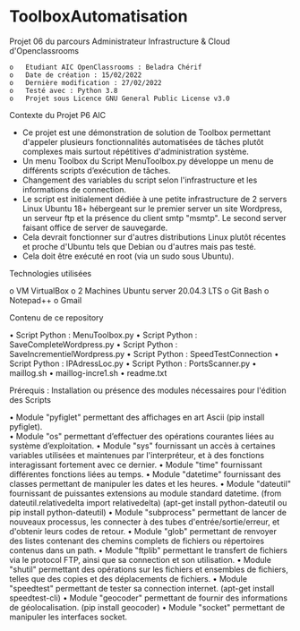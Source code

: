 # ToolboxAutomatisation

Projet 06 du parcours Administrateur Infrastructure & Cloud d'Openclassrooms

	o	Etudiant AIC OpenClassrooms : Beladra Chérif
	o	Date de création : 15/02/2022
	o	Dernière modification : 27/02/2022
	o	Testé avec : Python 3.8
	o	Projet sous Licence GNU General Public License v3.0


Contexte du Projet P6 AIC
  
 - Ce projet est une démonstration de solution de Toolbox 
   permettant d'appeler plusieurs fonctionnalités automatisées de tâches plutôt complexes 
   mais surtout répétitives d'administration système.
 - Un menu Toolbox du Script MenuToolbox.py développe un menu 
   de différents scripts d’exécution de tâches.
 - Changement des variables du script selon l'infrastructure et les informations de connection.
 - Le script est initialement dédiée à une petite infrastructure de 2 servers Linux Ubuntu 18+ 
   hébergeant sur le premier server un site Wordpress, un serveur ftp et la présence du client 
   smtp "msmtp". Le second server faisant office de server de sauvegarde.
 - Cela devrait fonctionner sur d'autres distributions Linux plutôt récentes et proche 
   d'Ubuntu tels que Debian ou d'autres mais pas testé.
 - Cela doit être exécuté en root (via un sudo sous Ubuntu).


Technologies utilisées

  o	VM VirtualBox
  o	2 Machines Ubuntu server 20.04.3 LTS
  o	Git Bash
  o	Notepad++
  o	Gmail
  
Contenu de ce repository

  •	Script Python :   MenuToolbox.py
  •	Script Python :   SaveCompleteWordpress.py
  •	Script Python :   SaveIncrementielWordpress.py
  •	Script Python :   SpeedTestConnection
  •	Script Python :   IPAdressLoc.py
  •	Script Python :   PortsScanner.py
  •	maillog.sh
  •	maillog-incre1.sh
  •	readme.txt

Prérequis :
Installation ou présence des modules nécessaires pour l'édition des Scripts  

  •     Module "pyfiglet" permettant des affichages en art Ascii (pip install pyfiglet).        
  •     Module "os" permettant d’effectuer des opérations courantes liées au système d’exploitation.
  •     Module "sys" fournissant un accès à certaines variables utilisées et maintenues par l'interpréteur, et à des fonctions interagissant fortement avec ce dernier.
  •     Module "time" fournissant différentes fonctions liées au temps.
  •     Module "datetime" fournissant des classes permettant de manipuler les dates et les heures.
  •     Module "dateutil" fournissant de puissantes extensions au module standard datetime. (from dateutil.relativedelta import relativedelta)
        (apt-get install python-dateutil ou pip install python-dateutil)
  •     Module "subprocess" permettant de lancer de nouveaux processus, les connecter à des tubes d'entrée/sortie/erreur, et d'obtenir leurs codes de retour.
  •     Module "glob" permettant de renvoyer des listes contenant des chemins complets de fichiers ou répertoires contenus dans un path.
  •     Module "ftplib" permettant le transfert de fichiers via le protocol FTP, ainsi que sa connection et son utilisation.
  •     Module "shutil" permettant des opérations sur les fichiers et ensembles de fichiers, telles que des copies et des déplacements de fichiers.
  •     Module "speedtest" permettant de tester sa connection internet. (apt-get install speedtest-cli)
  •     Module "geocoder" permettant de fournir des informations de géolocalisation. (pip install geocoder)
  •     Module "socket" permettant de manipuler les interfaces socket.

